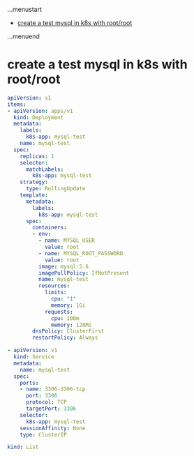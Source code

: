 ...menustart

- [create a test mysql in k8s with root/root](#595140279525e99ad195e33954e2f6cf)

...menuend


<h2 id="595140279525e99ad195e33954e2f6cf"></h2>


# create a test mysql in k8s with root/root


```yaml
apiVersion: v1
items:
- apiVersion: apps/v1
  kind: Deployment
  metadata:
    labels:
      k8s-app: mysql-test
    name: mysql-test
  spec:
    replicas: 1
    selector:
      matchLabels:
        k8s-app: mysql-test
    strategy:
      type: RollingUpdate
    template:
      metadata:
        labels:
          k8s-app: mysql-test
      spec:
        containers:
        - env:
          - name: MYSQL_USER
            value: root
          - name: MYSQL_ROOT_PASSWORD
            value: root
          image: mysql:5.6
          imagePullPolicy: IfNotPresent
          name: mysql-test
          resources:
            limits:
              cpu: "1"
              memory: 1Gi
            requests:
              cpu: 100m
              memory: 128Mi
        dnsPolicy: ClusterFirst
        restartPolicy: Always

- apiVersion: v1
  kind: Service
  metadata:
    name: mysql-test
  spec:
    ports:
    - name: 3306-3306-tcp
      port: 3306
      protocol: TCP
      targetPort: 3306
    selector:
      k8s-app: mysql-test
    sessionAffinity: None
    type: ClusterIP

kind: List
```

